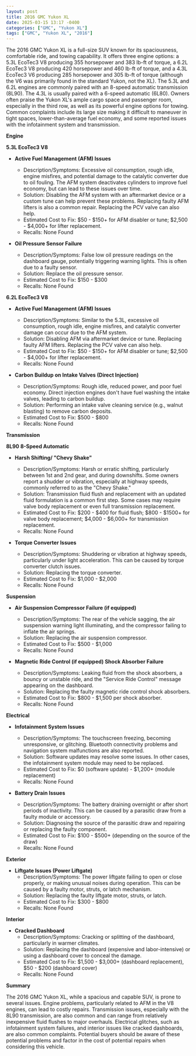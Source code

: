 ```yaml
---
layout: post
title: 2016 GMC Yukon XL
date: 2025-03-15 13:17 -0400
categories: ["GMC", "Yukon XL"]
tags: ["GMC", "Yukon XL", "2016"]
---
```

The 2016 GMC Yukon XL is a full-size SUV known for its spaciousness, comfortable ride, and towing capability. It offers three engine options: a 5.3L EcoTec3 V8 producing 355 horsepower and 383 lb-ft of torque, a 6.2L EcoTec3 V8 producing 420 horsepower and 460 lb-ft of torque, and a 4.3L EcoTec3 V6 producing 285 horsepower and 305 lb-ft of torque (although the V6 was primarily found in the standard Yukon, not the XL). The 5.3L and 6.2L engines are commonly paired with an 8-speed automatic transmission (8L90). The 4.3L is usually paired with a 6-speed automatic (6L80). Owners often praise the Yukon XL's ample cargo space and passenger room, especially in the third row, as well as its powerful engine options for towing. Common complaints include its large size making it difficult to maneuver in tight spaces, lower-than-average fuel economy, and some reported issues with the infotainment system and transmission.

**Engine**

**5.3L EcoTec3 V8**

*   **Active Fuel Management (AFM) Issues**
    *   Description/Symptoms: Excessive oil consumption, rough idle, engine misfires, and potential damage to the catalytic converter due to oil fouling. The AFM system deactivates cylinders to improve fuel economy, but can lead to these issues over time.
    *   Solution: Disabling the AFM system with an aftermarket device or a custom tune can help prevent these problems. Replacing faulty AFM lifters is also a common repair. Replacing the PCV valve can also help.
    *   Estimated Cost to Fix: $50 - $150+ for AFM disabler or tune; $2,500 - $4,000+ for lifter replacement.
    *   Recalls: None Found

*   **Oil Pressure Sensor Failure**
    *   Description/Symptoms: False low oil pressure readings on the dashboard gauge, potentially triggering warning lights. This is often due to a faulty sensor.
    *   Solution: Replace the oil pressure sensor.
    *   Estimated Cost to Fix: $150 - $300
    *   Recalls: None Found

**6.2L EcoTec3 V8**

*   **Active Fuel Management (AFM) Issues**
    *   Description/Symptoms: Similar to the 5.3L, excessive oil consumption, rough idle, engine misfires, and catalytic converter damage can occur due to the AFM system.
    *   Solution: Disabling AFM via aftermarket device or tune. Replacing faulty AFM lifters. Replacing the PCV valve can also help.
    *   Estimated Cost to Fix: $50 - $150+ for AFM disabler or tune; $2,500 - $4,000+ for lifter replacement.
    *   Recalls: None Found

*   **Carbon Buildup on Intake Valves (Direct Injection)**
    *   Description/Symptoms: Rough idle, reduced power, and poor fuel economy. Direct injection engines don't have fuel washing the intake valves, leading to carbon buildup.
    *   Solution: Performing an intake valve cleaning service (e.g., walnut blasting) to remove carbon deposits.
    *   Estimated Cost to Fix: $500 - $800
    *   Recalls: None Found

**Transmission**

**8L90 8-Speed Automatic**

*   **Harsh Shifting/ "Chevy Shake"**
    *   Description/Symptoms: Harsh or erratic shifting, particularly between 1st and 2nd gear, and during downshifts. Some owners report a shudder or vibration, especially at highway speeds, commonly referred to as the "Chevy Shake."
    *   Solution: Transmission fluid flush and replacement with an updated fluid formulation is a common first step. Some cases may require valve body replacement or even full transmission replacement.
    *   Estimated Cost to Fix: $200 - $400 for fluid flush; $800 - $1500+ for valve body replacement; $4,000 - $6,000+ for transmission replacement.
    *   Recalls: None Found

*   **Torque Converter Issues**
    *   Description/Symptoms: Shuddering or vibration at highway speeds, particularly under light acceleration. This can be caused by torque converter clutch issues.
    *   Solution: Replacing the torque converter.
    *   Estimated Cost to Fix: $1,000 - $2,000
    *   Recalls: None Found

**Suspension**

*   **Air Suspension Compressor Failure (if equipped)**
    *   Description/Symptoms: The rear of the vehicle sagging, the air suspension warning light illuminating, and the compressor failing to inflate the air springs.
    *   Solution: Replacing the air suspension compressor.
    *   Estimated Cost to Fix: $500 - $1,000
    *   Recalls: None Found

*   **Magnetic Ride Control (if equipped) Shock Absorber Failure**
    *   Description/Symptoms: Leaking fluid from the shock absorbers, a bouncy or unstable ride, and the "Service Ride Control" message appearing on the dashboard.
    *   Solution: Replacing the faulty magnetic ride control shock absorbers.
    *   Estimated Cost to Fix: $800 - $1,500 per shock absorber.
    *   Recalls: None Found

**Electrical**

*   **Infotainment System Issues**
    *   Description/Symptoms: The touchscreen freezing, becoming unresponsive, or glitching. Bluetooth connectivity problems and navigation system malfunctions are also reported.
    *   Solution: Software updates may resolve some issues. In other cases, the infotainment system module may need to be replaced.
    *   Estimated Cost to Fix: $0 (software update) - $1,200+ (module replacement)
    *   Recalls: None Found

*   **Battery Drain Issues**
    *   Description/Symptoms: The battery draining overnight or after short periods of inactivity. This can be caused by a parasitic draw from a faulty module or accessory.
    *   Solution: Diagnosing the source of the parasitic draw and repairing or replacing the faulty component.
    *   Estimated Cost to Fix: $100 - $500+ (depending on the source of the draw)
    *   Recalls: None Found

**Exterior**

*   **Liftgate Issues (Power Liftgate)**
    *   Description/Symptoms: The power liftgate failing to open or close properly, or making unusual noises during operation. This can be caused by a faulty motor, struts, or latch mechanism.
    *   Solution: Replacing the faulty liftgate motor, struts, or latch.
    *   Estimated Cost to Fix: $300 - $800
    *   Recalls: None Found

**Interior**

*   **Cracked Dashboard**
    *   Description/Symptoms: Cracking or splitting of the dashboard, particularly in warmer climates.
    *   Solution: Replacing the dashboard (expensive and labor-intensive) or using a dashboard cover to conceal the damage.
    *   Estimated Cost to Fix: $1,500 - $3,000+ (dashboard replacement), $50 - $200 (dashboard cover)
    *   Recalls: None Found

**Summary**

The 2016 GMC Yukon XL, while a spacious and capable SUV, is prone to several issues. Engine problems, particularly related to AFM in the V8 engines, can lead to costly repairs. Transmission issues, especially with the 8L90 transmission, are also common and can range from relatively inexpensive fluid flushes to major overhauls. Electrical glitches, such as infotainment system failures, and interior issues like cracked dashboards, are also common complaints. Potential buyers should be aware of these potential problems and factor in the cost of potential repairs when considering this vehicle.

